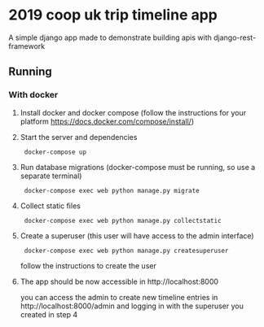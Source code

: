 # 2019 coop uk trip timeline app

A simple django app made to demonstrate building apis with django-rest-framework

## Running

### With docker

1. Install docker and docker compose (follow the instructions for your platform https://docs.docker.com/compose/install/)

1. Start the server and dependencies

        docker-compose up

1. Run database migrations (docker-compose must be running, so use a separate terminal)

        docker-compose exec web python manage.py migrate 
        
1. Collect static files

        docker-compose exec web python manage.py collectstatic 
        
1. Create a superuser (this user will have access to the admin interface)

        docker-compose exec web python manage.py createsuperuser

    follow the instructions to create the user
    
1. The app should be now accessible in http://localhost:8000

    you can access the admin to create new timeline entries in http://localhost:8000/admin and logging in with the superuser you created in step 4 
    
